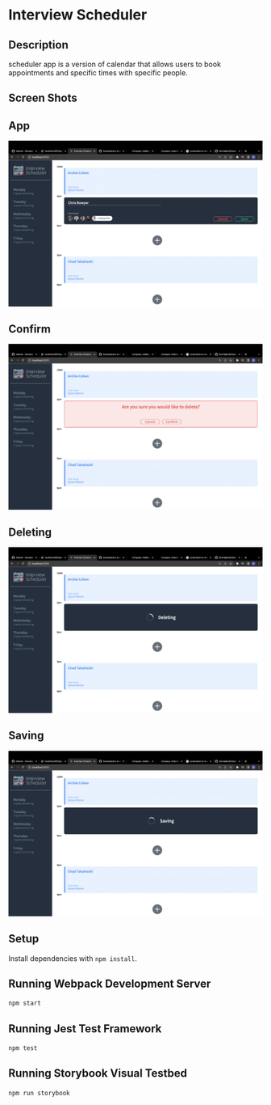 # Interview Scheduler

## Description
scheduler app is a version of calendar that allows users to book appointments and specific times with specific people.

## Screen Shots

## App
!["App screenshot"](https://github.com/Devcab2/scheduler/blob/master/docs/scheduler-app.png?raw=true)
## Confirm
!["Confirmation message"](https://github.com/Devcab2/scheduler/blob/master/docs/scheduler-confirmation.png?raw=true)
## Deleting
!["Delete Loading"](https://github.com/Devcab2/scheduler/blob/master/docs/scheduler-deleting.png?raw=true)
## Saving
!["Saving message"](https://github.com/Devcab2/scheduler/blob/master/docs/scheduler-saving.png?raw=true)

## Setup

Install dependencies with `npm install`.

## Running Webpack Development Server

```sh
npm start
```

## Running Jest Test Framework

```sh
npm test
```

## Running Storybook Visual Testbed

```sh
npm run storybook
```
